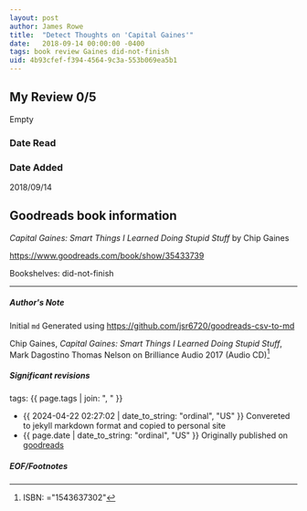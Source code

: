 ```yaml
---
layout: post
author: James Rowe
title:  "Detect Thoughts on 'Capital Gaines'"
date:   2018-09-14 00:00:00 -0400
tags: book review Gaines did-not-finish
uid: 4b93cfef-f394-4564-9c3a-553b069ea5b1
---
```


<!-- highly dependent on how you personally use jekyll templates, and how you want this to show up -->
<!-- escape any jekyll keys with double brackets -->

## My Review 0/5

Empty

### Date Read


### Date Added
2018/09/14

## Goodreads book information

*Capital Gaines: Smart Things I Learned Doing Stupid Stuff* by Chip Gaines

https://www.goodreads.com/book/show/35433739

Bookshelves: did-not-finish

---

##### Author's Note

Initial `md` Generated using https://github.com/jsr6720/goodreads-csv-to-md

Chip Gaines, *Capital Gaines: Smart Things I Learned Doing Stupid Stuff*, Mark Dagostino Thomas Nelson on Brilliance Audio 2017 (Audio CD)[^1]

##### Significant revisions

tags: {{ page.tags | join: ", " }} <!-- todo move this somewhere -->

- {{ 2024-04-22 02:27:02 | date_to_string: "ordinal", "US" }} Convereted to jekyll markdown format and copied to personal site
- {{ page.date | date_to_string: "ordinal", "US" }} Originally published on [goodreads](https://www.goodreads.com)

##### EOF/Footnotes

[^1]: ISBN: ="1543637302"